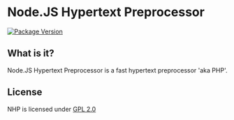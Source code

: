 # Node.JS Hypertext Preprocessor

[![Package Version](https://img.shields.io/npm/v/NHP.svg)](https://www.npmjs.org/package/NHP)

What is it?
--------
Node.JS Hypertext Preprocessor is a fast hypertext preprocessor 'aka PHP'.

License
-----
NHP is licensed under [GPL 2.0](LICENSE.md)
